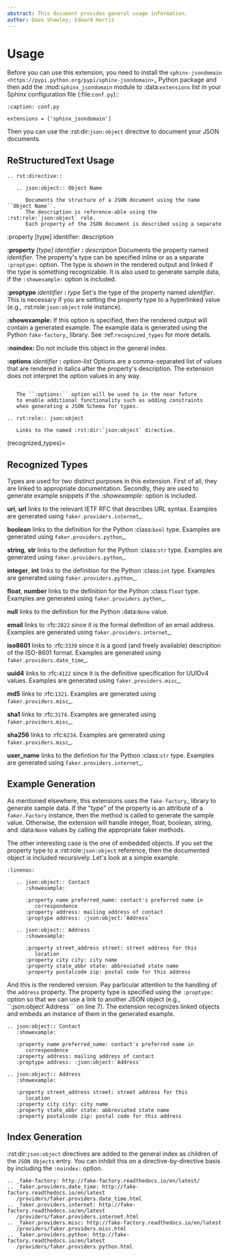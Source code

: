 ```yaml
---
abstract: This document provides general usage information.
author: Dave Shawley, Edward Harris
---
```


# Usage

Before you can use this extension, you need to install the
`sphinx-jsondomain <https://pypi.python.org/pypi/sphinx-jsondomain>`_
Python package and then add the :mod:`sphinx_jsondomain` module to
:data:`extensions` list in your Sphinx configuration file (:file:`conf.py`)::

```{code-block} python
:caption: conf.py

extensions = ['sphinx_jsondomain']
```

Then you can use the :rst:dir:`json:object` directive to document
your JSON documents.

## ReStructuredText Usage

```{code-block} rst
.. rst:directive::

   .. json:object:: Object Name

      Documents the structure of a JSON document using the name ``Object Name``.
      The description is reference-able using the :rst:role:`json:object` role.
      Each property of the JSON document is described using a separate

```

:property [type] identifier: description

   **:property** *[type]* *identifier* **:** *description*
      Documents the property named *identifier*.  The property's type can be
      specified inline or as a separate ``:proptype:`` option.  The type is
      shown in the rendered output and linked if the type is something
      recognizable.  It is also used to generate sample data, if the
      ``:showexample:`` option is included.

   **:proptype** *identifier* **:** *type*
      Set's the type of the property named *identifier*.  This is
      necessary if you are setting the property type to a hyperlinked
      value (e.g., :rst:role:`json:object` role instance).

   **:showexample:**
      If this option is specified, then the rendered output will contain
      a generated example.  The example data is generated using the
      Python `fake-factory`_ library.  See :ref:`recognized_types` for
      more details.

   **:noindex:**
      Do not include this object in the general index.

   **:options** *identifier* **:** *option-list*
      Options are a comma-separated list of values that are rendered in
      italics after the property's description.  The extension does not
      interpret the option values in any way.

```{note}

   The ``:options:`` option will be used to in the near future
   to enable additional functionality such as adding constraints
   when generating a JSON Schema for types.
```

```{code-block} rst
.. rst:role:: json:object

   Links to the named :rst:dir:`json:object` directive.
```

(recognized_types)=

## Recognized Types

Types are used for two distinct purposes in this extension.  First of all,
they are linked to appropriate documentation.  Secondly, they are used to
generate example snippets if the *:showexample:* option is included.

**uri**, **url** links to the relevant IETF RFC that describes URL
   syntax.  Examples are generated using `faker.providers.internet`_.

**boolean** links to the definition for the Python :class:`bool` type.
   Examples are generated using `faker.providers.python`_.

**string**, **str** links to the definition for the Python :class:`str`
   type.  Examples are generated using `faker.providers.python`_.

**integer**, **int** links to the definition for the Python :class:`int`
   type.  Examples are generated using `faker.providers.python`_.

**float**, **number** links to the definition for the Python :class:`float`
   type.  Examples are generated using `faker.providers.python`_.

**null** links to the definition for the Python :data:`None` value.

**email** links to :rfc:`2822` since it is the formal definition of an
   email address.  Examples are generated using `faker.providers.internet`_.

**iso8601** links to :rfc:`3339` since it is a good (and freely available)
   description of the ISO-8601 format.  Examples are generated using
   `faker.providers.date_time`_.

**uuid4** links to :rfc:`4122` since it is the definitive specification
   for UUIDv4 values.  Examples are generated using `faker.providers.misc`_.

**md5** links to :rfc:`1321`.  Examples are generated using
   `faker.providers.misc`_.

**sha1** links to :rfc:`3174`.  Examples are generated using
   `faker.providers.misc`_.

**sha256** links to :rfc:`6234`.  Examples are generated using
   `faker.providers.misc`_.

**user_name** links to the defintion for the Python :class:`str` type.
   Examples are generated using `faker.providers.internet`_.

## Example Generation

As mentioned elsewhere, this extensions uses the `fake-factory`_ library
to generate sample data.  If the "type" of the property is an attribute
of a ``faker.Factory`` instance, then the method is called to generate
the sample value.  Otherwise, the extension will handle integer, float,
boolean, string, and :data:`None` values by calling the appropriate faker
methods.

The other interesting case is the one of embedded objects.  If you set
the property type to a :rst:role:`json:object` reference, then the
documented object is included recursively.  Let's look at a simple
example.

```{code-block} rst
:linenos:

   .. json:object:: Contact
      :showexample:

      :property name preferred_name: contact's preferred name in
         correspondence
      :property address: mailing address of contact
      :proptype address: :json:object:`Address`

   .. json:object:: Address
      :showexample:

      :property street_address street: street address for this
         location
      :property city city: city name
      :property state_abbr state: abbreviated state name
      :property postalcode zip: postal code for this address
```

And this is the rendered version.  Pay particular attention to the
handling of the ``address`` property.  The property type is specified
using the ``:proptype:`` option so that we can use a link to another
JSON object (e.g., ``:json:object`Address``` on line 7).  The extension
recognizes linked objects and embeds an instance of them in the generated
example.

```{code-block} rst
.. json:object:: Contact
   :showexample:

   :property name preferred_name: contact's preferred name in
      correspondence
   :property address: mailing address of contact
   :proptype address: :json:object:`Address`

.. json:object:: Address
   :showexample:

   :property street_address street: street address for this
      location
   :property city city: city name
   :property state_abbr state: abbreviated state name
   :property postalcode zip: postal code for this address
```

## Index Generation

:rst:dir:`json:object` directives are added to the general index as
children of the ``JSON Objects`` entry.  You can inhibit this on a
directive-by-directive basis by including the ``:noindex:`` option.

```{code-block} rst
.. _fake-factory: http://fake-factory.readthedocs.io/en/latest/
.. _faker.providers.date_time: http://fake-factory.readthedocs.io/en/latest
   /providers/faker.providers.date_time.html
.. _faker.providers.internet: http://fake-factory.readthedocs.io/en/latest
   /providers/faker.providers.internet.html
.. _faker.providers.misc: http://fake-factory.readthedocs.io/en/latest
   /providers/faker.providers.misc.html
.. _faker.providers.python: http://fake-factory.readthedocs.io/en/latest
   /providers/faker.providers.python.html
```
